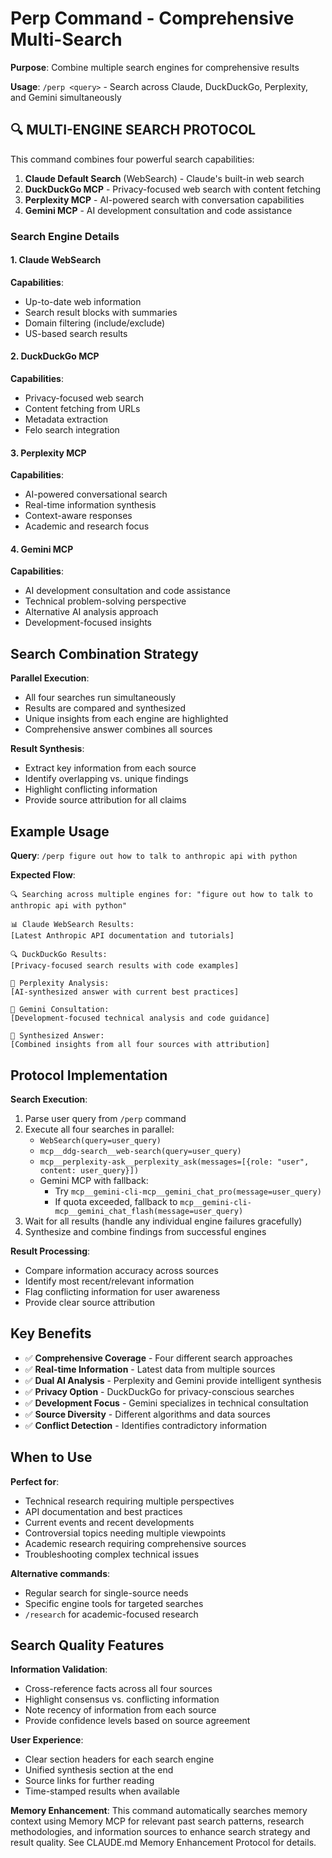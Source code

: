 # Perp Command - Comprehensive Multi-Search

**Purpose**: Combine multiple search engines for comprehensive results

**Usage**: `/perp <query>` - Search across Claude, DuckDuckGo, Perplexity, and Gemini simultaneously

## 🔍 MULTI-ENGINE SEARCH PROTOCOL

This command combines four powerful search capabilities:
1. **Claude Default Search** (WebSearch) - Claude's built-in web search
2. **DuckDuckGo MCP** - Privacy-focused web search with content fetching
3. **Perplexity MCP** - AI-powered search with conversation capabilities
4. **Gemini MCP** - AI development consultation and code assistance

### Search Engine Details

#### 1. Claude WebSearch
**Capabilities**:
- Up-to-date web information
- Search result blocks with summaries
- Domain filtering (include/exclude)
- US-based search results

#### 2. DuckDuckGo MCP
**Capabilities**:
- Privacy-focused web search
- Content fetching from URLs
- Metadata extraction
- Felo search integration

#### 3. Perplexity MCP
**Capabilities**:
- AI-powered conversational search
- Real-time information synthesis
- Context-aware responses
- Academic and research focus

#### 4. Gemini MCP
**Capabilities**:
- AI development consultation and code assistance
- Technical problem-solving perspective
- Alternative AI analysis approach
- Development-focused insights

## Search Combination Strategy

**Parallel Execution**:
- All four searches run simultaneously
- Results are compared and synthesized
- Unique insights from each engine are highlighted
- Comprehensive answer combines all sources

**Result Synthesis**:
- Extract key information from each source
- Identify overlapping vs. unique findings
- Highlight conflicting information
- Provide source attribution for all claims

## Example Usage

**Query**: `/perp figure out how to talk to anthropic api with python`

**Expected Flow**:
```
🔍 Searching across multiple engines for: "figure out how to talk to anthropic api with python"

📊 Claude WebSearch Results:
[Latest Anthropic API documentation and tutorials]

🔍 DuckDuckGo Results:
[Privacy-focused search results with code examples]

🧠 Perplexity Analysis:
[AI-synthesized answer with current best practices]

💎 Gemini Consultation:
[Development-focused technical analysis and code guidance]

🎯 Synthesized Answer:
[Combined insights from all four sources with attribution]
```

## Protocol Implementation

**Search Execution**:
1. Parse user query from `/perp` command
2. Execute all four searches in parallel:
   - `WebSearch(query=user_query)`
   - `mcp__ddg-search__web-search(query=user_query)`
   - `mcp__perplexity-ask__perplexity_ask(messages=[{role: "user", content: user_query}])`
   - Gemini MCP with fallback:
     - Try `mcp__gemini-cli-mcp__gemini_chat_pro(message=user_query)`
     - If quota exceeded, fallback to `mcp__gemini-cli-mcp__gemini_chat_flash(message=user_query)`
3. Wait for all results (handle any individual engine failures gracefully)
4. Synthesize and combine findings from successful engines

**Result Processing**:
- Compare information accuracy across sources
- Identify most recent/relevant information
- Flag conflicting information for user awareness
- Provide clear source attribution

## Key Benefits

- ✅ **Comprehensive Coverage** - Four different search approaches
- ✅ **Real-time Information** - Latest data from multiple sources
- ✅ **Dual AI Analysis** - Perplexity and Gemini provide intelligent synthesis
- ✅ **Privacy Option** - DuckDuckGo for privacy-conscious searches
- ✅ **Development Focus** - Gemini specializes in technical consultation
- ✅ **Source Diversity** - Different algorithms and data sources
- ✅ **Conflict Detection** - Identifies contradictory information

## When to Use

**Perfect for**:
- Technical research requiring multiple perspectives
- API documentation and best practices
- Current events and recent developments
- Controversial topics needing multiple viewpoints
- Academic research requiring comprehensive sources
- Troubleshooting complex technical issues

**Alternative commands**:
- Regular search for single-source needs
- Specific engine tools for targeted searches
- `/research` for academic-focused research

## Search Quality Features

**Information Validation**:
- Cross-reference facts across all four sources
- Highlight consensus vs. conflicting information
- Note recency of information from each source
- Provide confidence levels based on source agreement

**User Experience**:
- Clear section headers for each search engine
- Unified synthesis section at the end
- Source links for further reading
- Time-stamped results when available

**Memory Enhancement**: This command automatically searches memory context using Memory MCP for relevant past search patterns, research methodologies, and information sources to enhance search strategy and result quality. See CLAUDE.md Memory Enhancement Protocol for details.
